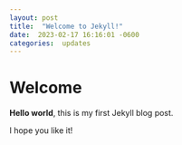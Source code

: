 ```yaml
---
layout: post
title:  "Welcome to Jekyll!"
date:  2023-02-17 16:16:01 -0600
categories:  updates
---
```


# Welcome

**Hello world**, this is my first Jekyll blog post.

I hope you like it!